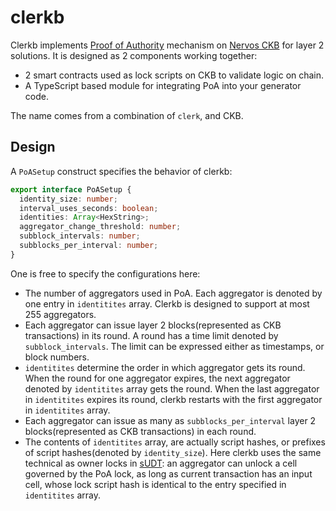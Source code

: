 # clerkb

Clerkb implements [Proof of Authority](https://en.wikipedia.org/wiki/Proof_of_authority) mechanism on [Nervos CKB](https://www.nervos.org/) for layer 2 solutions. It is designed as 2 components working together:

* 2 smart contracts used as lock scripts on CKB to validate logic on chain.
* A TypeScript based module for integrating PoA into your generator code.

The name comes from a combination of `clerk`, and CKB.

## Design

A `PoASetup` construct specifies the behavior of clerkb:

```typescript
export interface PoASetup {
  identity_size: number;
  interval_uses_seconds: boolean;
  identities: Array<HexString>;
  aggregator_change_threshold: number;
  subblock_intervals: number;
  subblocks_per_interval: number;
}
```

One is free to specify the configurations here:

* The number of aggregators used in PoA. Each aggregator is denoted by one entry in `identitites` array. Clerkb is designed to support at most 255 aggregators.
* Each aggregator can issue layer 2 blocks(represented as CKB transactions) in its round. A round has a time limit denoted by `subblock_intervals`. The limit can be expressed either as timestamps, or block numbers.
* `identitites` determine the order in which aggregator gets its round. When the round for one aggregator expires, the next aggregator denoted by `identitites` array gets the round. When the last aggregator in `identitites` expires its round, clerkb restarts with the first aggregator in `identitites` array.
* Each aggregator can issue as many as `subblocks_per_interval` layer 2 blocks(represented as CKB transactions) in each round.
* The contents of `identitites` array, are actually script hashes, or prefixes of script hashes(denoted by `identity_size`). Here clerkb uses the same technical as owner locks in [sUDT](https://github.com/nervosnetwork/rfcs/blob/master/rfcs/0025-simple-udt/0025-simple-udt.md): an aggregator can unlock a cell governed by the PoA lock, as long as current transaction has an input cell, whose lock script hash is identical to the entry specified in `identitites` array.
